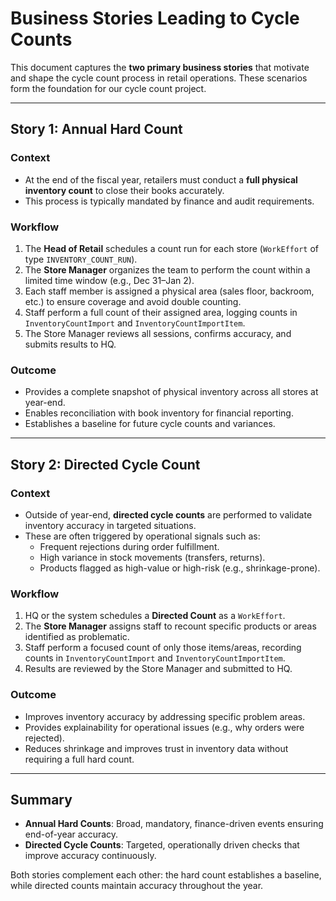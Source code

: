 # Business Stories Leading to Cycle Counts

This document captures the **two primary business stories** that motivate and shape the cycle count process in retail operations. These scenarios form the foundation for our cycle count project.

---

## **Story 1: Annual Hard Count**

### Context
- At the end of the fiscal year, retailers must conduct a **full physical inventory count** to close their books accurately.
- This process is typically mandated by finance and audit requirements.

### Workflow
1. The **Head of Retail** schedules a count run for each store (`WorkEffort` of type `INVENTORY_COUNT_RUN`).
2. The **Store Manager** organizes the team to perform the count within a limited time window (e.g., Dec 31–Jan 2).
3. Each staff member is assigned a physical area (sales floor, backroom, etc.) to ensure coverage and avoid double counting.
4. Staff perform a full count of their assigned area, logging counts in `InventoryCountImport` and `InventoryCountImportItem`.
5. The Store Manager reviews all sessions, confirms accuracy, and submits results to HQ.

### Outcome
- Provides a complete snapshot of physical inventory across all stores at year-end.
- Enables reconciliation with book inventory for financial reporting.
- Establishes a baseline for future cycle counts and variances.

---

## **Story 2: Directed Cycle Count**

### Context
- Outside of year-end, **directed cycle counts** are performed to validate inventory accuracy in targeted situations.
- These are often triggered by operational signals such as:
  - Frequent rejections during order fulfillment.
  - High variance in stock movements (transfers, returns).
  - Products flagged as high-value or high-risk (e.g., shrinkage-prone).

### Workflow
1. HQ or the system schedules a **Directed Count** as a `WorkEffort`.
2. The **Store Manager** assigns staff to recount specific products or areas identified as problematic.
3. Staff perform a focused count of only those items/areas, recording counts in `InventoryCountImport` and `InventoryCountImportItem`.
4. Results are reviewed by the Store Manager and submitted to HQ.

### Outcome
- Improves inventory accuracy by addressing specific problem areas.
- Provides explainability for operational issues (e.g., why orders were rejected).
- Reduces shrinkage and improves trust in inventory data without requiring a full hard count.

---

## **Summary**
- **Annual Hard Counts**: Broad, mandatory, finance-driven events ensuring end-of-year accuracy.
- **Directed Cycle Counts**: Targeted, operationally driven checks that improve accuracy continuously.

Both stories complement each other: the hard count establishes a baseline, while directed counts maintain accuracy throughout the year.

